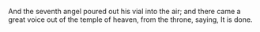 And the seventh angel poured out his vial into the air; and there came a great voice out of the temple of heaven, from the throne, saying, It is done.
